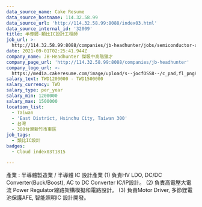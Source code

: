 ```yaml
---
data_source_name: Cake Resume
data_source_hostname: 114.32.58.99
data_source_url: 'http://114.32.58.99:8088/index03.html'
data_source_internal_id: '32009'
title: 半導體-類比IC設計工程師
job_url: >-
  http://114.32.58.99:8088/companies/jb-headhunter/jobs/semiconductor-analog-ic-design-engineer
date: 2021-09-01T02:25:41.944Z
company_name: JB-Headhunter 傑報中高階獵才
company_page_url: 'http://114.32.58.99:8088/companies/jb-headhunter'
company_logo_url: >-
  https://media.cakeresume.com/image/upload/s--jocfOSS8--/c_pad,fl_png8,h_200,w_200/v1630906417/hqcxk5i6a2qg8zw7w4n4.png
salary_text: TWD1200000 - TWD1500000
salary_currency: TWD
salary_type: per_year
salary_min: 1200000
salary_max: 1500000
location_list:
  - Taiwan
  - 'East District, Hsinchu City, Taiwan 300'
  - 台灣
  - 300台灣新竹市東區
job_tags:
  - 類比IC設計
badges:
  - Cloud index03t1815

---
```


產業 : 半導體製造業 / 半導體 IC 設計產業 (1) 負責HV LDO, DC/DC Converter(Buck/Boost), AC to DC Converter IC/IP設計。 (2) 負責高電壓大電流 Power Regulator線路架構模擬和電路設計。 (3) 負責Motor Driver, 多節鋰電池保護AFE, 智能照明IC 設計開發。